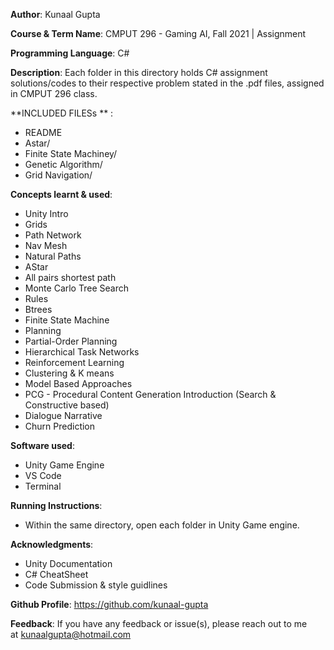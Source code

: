 **Author**: Kunaal Gupta

**Course & Term Name**: CMPUT 296 - Gaming AI, Fall 2021 | Assignment 

**Programming Language**: C#

**Description**: Each folder in this directory holds C# assignment solutions/codes to their respective problem stated in the .pdf files, assigned in CMPUT 296 class. 


**INCLUDED FILESs ** : 
 * README
 * Astar/
 * Finite State Machiney/
 * Genetic Algorithm/
 * Grid Navigation/

**Concepts learnt & used**: 
 * Unity Intro
 * Grids
 * Path Network
 * Nav Mesh
 * Natural Paths
 * AStar
 * All pairs shortest path
 * Monte Carlo Tree Search
 * Rules 
 * Btrees
 * Finite State Machine
 * Planning
 * Partial-Order Planning
 * Hierarchical Task Networks
 * Reinforcement Learning
 * Clustering & K means
 * Model Based Approaches
 * PCG - Procedural Content Generation Introduction (Search & Constructive based)
 * Dialogue Narrative
 * Churn Prediction

**Software used**: 
 * Unity Game Engine  
 * VS Code         
 * Terminal                           

**Running Instructions**:
 * Within the same directory, open each folder in Unity Game engine.

**Acknowledgments**: 
 * Unity Documentation
 * C# CheatSheet
 * Code Submission & style guidlines

**Github Profile**: https://github.com/kunaal-gupta

**Feedback**: If you have any feedback or issue(s), please reach out to me at kunaalgupta@hotmail.com



